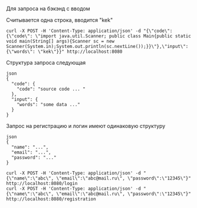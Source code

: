 Для запроса на бэкэнд с вводом

Считывается одна строка, вводится "kek"

```
curl -X POST -H 'Content-Type: application/json' -d "{\"code\": {\"code\": \"import java.util.Scanner; public class Main{public static void main(String[] args){Scanner sc = new Scanner(System.in);System.out.println(sc.nextLine());}}\"},\"input\": {\"words\": \"kek\"}}" http://localhost:8080
```
Структура запроса следующая
```
json
{
  "code": {
    "code": "source code ... "
  },
  "input": {
    "words": "some data ..."
  }
}
```


Запрос на регистрацию и логин имеют одинаковую структуру
```
json
{
  "name": "...",
  "email": "...",
  "password": "..."
}
```

```
curl -X POST -H 'Content-Type: application/json' -d "{\"name\":\"abc\", \"email\":\"abc@mail.ru\", \"password\":\"12345\"}" http://localhost:8080/login
curl -X POST -H 'Content-Type: application/json' -d "{\"name\":\"abc\", \"email\":\"abc@mail.ru\", \"password\":\"12345\"}" http://localhost:8080/registration
```
